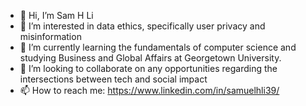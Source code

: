 - 👋 Hi, I’m Sam H Li
- 👀 I’m interested in data ethics, specifically user privacy and misinformation
- 🌱 I’m currently learning the fundamentals of computer science and studying Business and Global Affairs at Georgetown University.
- 💞️ I’m looking to collaborate on any opportunities regarding the intersections between tech and social impact
- 📫 How to reach me: https://www.linkedin.com/in/samuelhli39/

<!---
samhli-lab/samhli-lab is a ✨ special ✨ repository because its `README.md` (this file) appears on your GitHub profile.
You can click the Preview link to take a look at your changes.
--->
